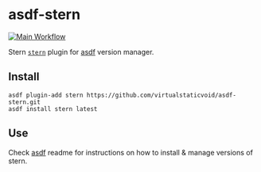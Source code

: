 # asdf-stern

[![Main Workflow](https://github.com/virtualstaticvoid/asdf-stern/actions/workflows/workflow.yml/badge.svg)](https://github.com/virtualstaticvoid/asdf-stern/actions/workflows/workflow.yml)

Stern [`stern`][util] plugin for [asdf](https://github.com/asdf-vm/asdf) version manager.

## Install

```
asdf plugin-add stern https://github.com/virtualstaticvoid/asdf-stern.git
asdf install stern latest
```

## Use

Check [asdf](https://github.com/asdf-vm/asdf) readme for instructions on how to install & manage versions of stern.

[util]: https://github.com/wercker/stern

